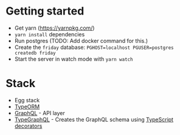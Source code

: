 # Getting started

- Get yarn (https://yarnpkg.com/)
- `yarn install` dependencies
- Run postgres (TODO: Add docker command for this.)
- Create the `friday` database: `PGHOST=localhost PGUSER=postgres createdb friday`
- Start the server in watch mode with `yarn watch`

# Stack

- Egg stack
- [TypeORM](https://typeorm.io/#/)
- [GraphQL](https://graphql.org/) - API layer
- [TypeGraphQL](https://typegraphql.com/) - Creates the GraphQL schema using [TypeScript decorators](https://www.typescriptlang.org/docs/handbook/decorators.html)
